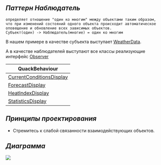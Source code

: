 ## **_Паттерн Наблюдатель_**

```text
определяет отношение "один ко многим" между объектами таким образом, 
что при изменений состояний одного объекта происходит автоматическое
оповещение и обновление всех зависимых объектов.
Субъект(один) -> Наблюдатель(многие) = один ко многим
```

В нашем примере в качестве субъекта выступает [WeatherData](WeatherData.kt).

А в качестве наблюдателей выступают все классы реализующие интерфейс [Observer](observers/Observer.kt)

| QuackBehaviour                                                    |
|-------------------------------------------------------------------|
| [CurrentConditionsDisplay](observers/CurrentConditionsDisplay.kt) |
| [ForecastDisplay](observers/ForecastDisplay.kt)                   |                
| [HeatIndexDisplay](observers/HeatIndexDisplay.kt)                 |                             
| [StatisticsDisplay](observers/StatisticsDisplay.kt)               |                             

## **_Принципы проектирования_**

* Стремитесь к слабой связанности взаимодействующих объектов.

## **_Диаграмма_**

![](../../../../../../../Screenshot_20220209-180245_ReadEra.png)